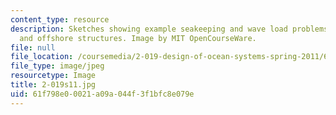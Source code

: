 ```yaml
---
content_type: resource
description: Sketches showing example seakeeping and wave load problems for ships
  and offshore structures. Image by MIT OpenCourseWare.
file: null
file_location: /coursemedia/2-019-design-of-ocean-systems-spring-2011/61f798e00021a09a044f3f1bfc8e079e_2-019s11.jpg
file_type: image/jpeg
resourcetype: Image
title: 2-019s11.jpg
uid: 61f798e0-0021-a09a-044f-3f1bfc8e079e
---
```

